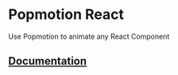# Popmotion React

Use Popmotion to animate any React Component

## [Documentation](https://popmotion.io/api/react)
